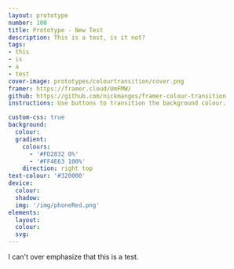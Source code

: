 ```yaml
---
layout: prototype
number: 100
title: Prototype - New Test
description: This is a test, is it not?
tags:
- this
- is
- a
- test
cover-image: prototypes/colourtransition/cover.png
framer: https://framer.cloud/UmFMW/
github: https://github.com/nickmangos/framer-colour-transition
instructions: Use buttons to transition the background colour.

custom-css: true
background:
  colour:
  gradient:
    colours: 
      - '#FD2832 0%'
      - '#FF4E63 100%'
    direction: right top
text-colour: '#320000'
device:
  colour:
  shadow:
  img: '/img/phoneRed.png'
elements:
  layout:
  colour:
  svg:
---
```


I can't over emphasize that this is a test.
<!--stackedit_data:
eyJoaXN0b3J5IjpbLTY2NTE0OTU0MV19
-->